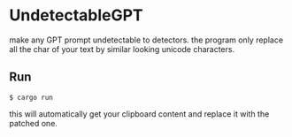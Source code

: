 # UndetectableGPT

make any GPT prompt undetectable to detectors.
the program only replace all the char of your text by similar looking unicode characters.

## Run
	
    $ cargo run
    
   this will automatically get your clipboard content and replace it with the patched one.